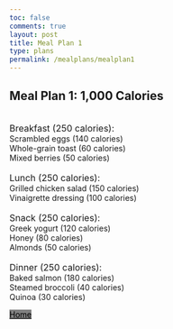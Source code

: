 ```yaml
---
toc: false
comments: true
layout: post
title: Meal Plan 1
type: plans
permalink: /mealplans/mealplan1
---
```


## Meal Plan 1: 1,000 Calories
<br>
<span style="font-size: 16px;">Breakfast (250 calories):</span>
<br>
Scrambled eggs (140 calories)
<br>
Whole-grain toast (60 calories)
<br>
Mixed berries (50 calories)
<br>
<br>
<span style="font-size: 16px;">Lunch (250 calories):</span>
<br>
Grilled chicken salad (150 calories)
<br>
Vinaigrette dressing (100 calories)
<br>
<br>
<span style="font-size: 16px;">Snack (250 calories):</span>
<br>
Greek yogurt (120 calories)
<br>
Honey (80 calories)
<br>
Almonds (50 calories)
<br>
<br>
<span style="font-size: 16px;">Dinner (250 calories):</span>
<br>
Baked salmon (180 calories)
<br>
Steamed broccoli (40 calories)
<br>
Quinoa (30 calories)

<a href="https://jaydenchen17.github.io/student/" class="button" style="color: black; background-color: grey;">Home</a>